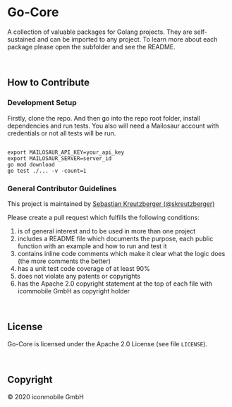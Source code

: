 # Go-Core

A collection of valuable packages for Golang projects. They are self-sustained and can be imported to any project.
To learn more about each package please open the subfolder and see the README.



<br>

## How to Contribute

### Development Setup

Firstly, clone the repo. And then go into the repo root folder, install dependencies and run tests. 
You also will need a Mailosaur account with credentials or not all tests will be run.

```shell

export MAILOSAUR_API_KEY=your_api_key
export MAILOSAUR_SERVER=server_id
go mod download
go test ./... -v -count=1

```

### General Contributor Guidelines

This project is maintained by [Sebastian Kreutzberger (@skreutzberger)](https://github.com/skreutzberger)

Please create a pull request which fulfills the following conditions:

1. is of general interest and to be used in more than one project
2. includes a README file which documents the purpose, each public function with an example and how to run and test it
2. contains inline code comments which make it clear what the logic does (the more comments the better)
3. has a unit test code coverage of at least 90%
4. does not violate any patents or copyrights
5. has the Apache 2.0 copyright statement at the top of each file with icommobile GmbH as copyright holder

<br>


## License
Go-Core is licensed under the Apache 2.0 License (see file `LICENSE`).

<br>

## Copyright
© 2020 iconmobile GmbH
